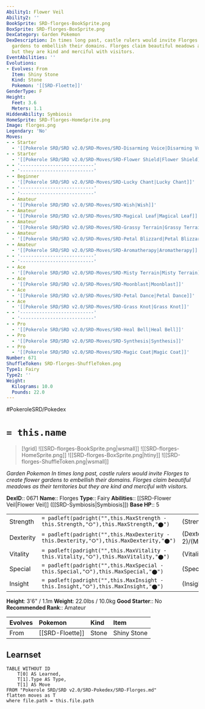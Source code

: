 ```yaml
---
Ability1: Flower Veil
Ability2: ''
BookSprite: SRD-florges-BookSprite.png
BoxSprite: SRD-florges-BoxSprite.png
DexCategory: Garden Pokemon
DexDescription: In times long past, castle rulers would invite Florges to create flower
  gardens to embellish their domains. Florges claim beautiful meadows as their territories
  but they are kind and merciful with visitors.
EventAbilities: ''
Evolutions:
- Evolves: From
  Item: Shiny Stone
  Kind: Stone
  Pokemon: '[[SRD-Floette]]'
GenderType: F
Height:
  Feet: 3.6
  Meters: 1.1
HiddenAbility: Symbiosis
HomeSprite: SRD-florges-HomeSprite.png
Image: florges.png
Legendary: 'No'
Moves:
- - Starter
  - '[[Pokerole SRD/SRD v2.0/SRD-Moves/SRD-Disarming Voice|Disarming Voice]]'
- - Starter
  - '[[Pokerole SRD/SRD v2.0/SRD-Moves/SRD-Flower Shield|Flower Shield]]'
- - '---------------------------'
  - '---------------------------'
- - Beginner
  - '[[Pokerole SRD/SRD v2.0/SRD-Moves/SRD-Lucky Chant|Lucky Chant]]'
- - '---------------------------'
  - '---------------------------'
- - Amateur
  - '[[Pokerole SRD/SRD v2.0/SRD-Moves/SRD-Wish|Wish]]'
- - Amateur
  - '[[Pokerole SRD/SRD v2.0/SRD-Moves/SRD-Magical Leaf|Magical Leaf]]'
- - Amateur
  - '[[Pokerole SRD/SRD v2.0/SRD-Moves/SRD-Grassy Terrain|Grassy Terrain]]'
- - Amateur
  - '[[Pokerole SRD/SRD v2.0/SRD-Moves/SRD-Petal Blizzard|Petal Blizzard]]'
- - Amateur
  - '[[Pokerole SRD/SRD v2.0/SRD-Moves/SRD-Aromatherapy|Aromatherapy]]'
- - '---------------------------'
  - '---------------------------'
- - Ace
  - '[[Pokerole SRD/SRD v2.0/SRD-Moves/SRD-Misty Terrain|Misty Terrain]]'
- - Ace
  - '[[Pokerole SRD/SRD v2.0/SRD-Moves/SRD-Moonblast|Moonblast]]'
- - Ace
  - '[[Pokerole SRD/SRD v2.0/SRD-Moves/SRD-Petal Dance|Petal Dance]]'
- - Ace
  - '[[Pokerole SRD/SRD v2.0/SRD-Moves/SRD-Grass Knot|Grass Knot]]'
- - '---------------------------'
  - '---------------------------'
- - Pro
  - '[[Pokerole SRD/SRD v2.0/SRD-Moves/SRD-Heal Bell|Heal Bell]]'
- - Pro
  - '[[Pokerole SRD/SRD v2.0/SRD-Moves/SRD-Synthesis|Synthesis]]'
- - Pro
  - '[[Pokerole SRD/SRD v2.0/SRD-Moves/SRD-Magic Coat|Magic Coat]]'
Number: 671
ShuffleToken: SRD-florges-ShuffleToken.png
Type1: Fairy
Type2: ''
Weight:
  Kilograms: 10.0
  Pounds: 22.0
---
```


#PokeroleSRD/Pokedex

# `= this.name`

> [!grid]
> ![[SRD-florges-BookSprite.png|wsmall]]
> ![[SRD-florges-HomeSprite.png]]
> ![[SRD-florges-BoxSprite.png|htiny]]
> ![[SRD-florges-ShuffleToken.png|wsmall]]


*Garden Pokemon*
*In times long past, castle rulers would invite Florges to create flower gardens to embellish their domains. Florges claim beautiful meadows as their territories but they are kind and merciful with visitors.*

**DexID**:: 0671
**Name**:: Florges
**Type**:: Fairy
**Abilities**:: [[SRD-Flower Veil|Flower Veil]] ([[SRD-Symbiosis|Symbiosis]])
**Base HP**:: 5

|           |                                                                                        |                                          |
| --------- | -------------------------------------------------------------------------------------- | ---------------------------------------- |
| Strength  | `= padleft(padright("",this.MaxStrength - this.Strength,"⭘"),this.MaxStrength,"⬤")`    | (Strength::2)/(MaxStrength::4)   |
| Dexterity | `= padleft(padright("",this.MaxDexterity - this.Dexterity,"⭘"),this.MaxDexterity,"⬤")` | (Dexterity:: 2)/(MaxDexterity::5) |
| Vitality  | `= padleft(padright("",this.MaxVitality - this.Vitality,"⭘"),this.MaxVitality,"⬤")`    | (Vitality::2)/(MaxVitality::4)   |
| Special   | `= padleft(padright("",this.MaxSpecial - this.Special,"⭘"),this.MaxSpecial,"⬤")`       | (Special::3)/(MaxSpecial::6)     |
| Insight   | `= padleft(padright("",this.MaxInsight - this.Insight,"⭘"),this.MaxInsight,"⬤")`       | (Insight::3)/(MaxInsight::7)     |

**Height**: 3'6" / 1.1m
**Weight**: 22.0lbs / 10.0kg
**Good Starter**:: No
**Recommended Rank**:: Amateur

| Evolves   | Pokemon         | Kind   | Item        |
|:----------|:----------------|:-------|:------------|
| From      | [[SRD-Floette]] | Stone  | Shiny Stone |

## Learnset

```dataview
TABLE WITHOUT ID
    T[0] AS Learned,
    T[1].Type AS Type,
    T[1] AS Move
FROM "Pokerole SRD/SRD v2.0/SRD-Pokedex/SRD-Florges.md"
flatten moves as T
where file.path = this.file.path
```
